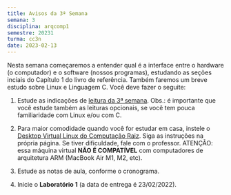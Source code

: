 ```yaml
---
title: Avisos da 3ª Semana
semana: 3
disciplina: arqcomp1
semestre: 20231
turma: cc3n
date: 2023-02-13
---
```


Nesta semana começaremos a entender qual é a interface entre o hardware (o
computador) e o software (nossos programas), estudando as seções inciais
do Capítulo 1 do livro de referência. Também faremos um breve estudo sobre
Linux e Linguagem C. Você deve fazer o seguite:

1. Estude as indicações de [leitura da 3ª semana](/disciplinas/arquitetura_de_computadores_1/leituras/#l3sem).
   Obs.: é importante que você estude também as leituras opcionais, se você
   tem pouca familiaridade com Linux e/ou com C.

1. Para maior comodidade quando você for estudar em casa, instele o
   [Desktop Virtual Linux do Computação Raiz](https://www.computacaoraiz.com.br/2021/12/29/desktop-virtual-linux-do-computacao-raiz/).
   Siga as instruções na própria página. Se tiver dificuldade, fale com o
   professor. ATENÇÃO: essa máquina virtual **NÃO É COMPATÍVEL** com
   computadores de arquitetura ARM (MacBook Air M1, M2, etc).

1. Estude as notas de aula, conforme o cronograma.

1. Inicie o **Laboratório 1** (a data de entrega é 23/02/2022).
